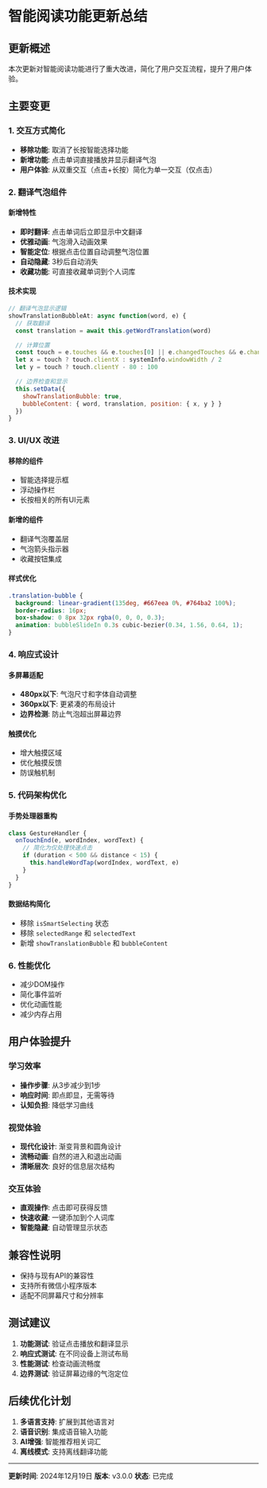 # 智能阅读功能更新总结

## 更新概述
本次更新对智能阅读功能进行了重大改进，简化了用户交互流程，提升了用户体验。

## 主要变更

### 1. 交互方式简化
- **移除功能**: 取消了长按智能选择功能
- **新增功能**: 点击单词直接播放并显示翻译气泡
- **用户体验**: 从双重交互（点击+长按）简化为单一交互（仅点击）

### 2. 翻译气泡组件
#### 新增特性
- **即时翻译**: 点击单词后立即显示中文翻译
- **优雅动画**: 气泡滑入动画效果
- **智能定位**: 根据点击位置自动调整气泡位置
- **自动隐藏**: 3秒后自动消失
- **收藏功能**: 可直接收藏单词到个人词库

#### 技术实现
```javascript
// 翻译气泡显示逻辑
showTranslationBubbleAt: async function(word, e) {
  // 获取翻译
  const translation = await this.getWordTranslation(word)

  // 计算位置
  const touch = e.touches && e.touches[0] || e.changedTouches && e.changedTouches[0]
  let x = touch ? touch.clientX : systemInfo.windowWidth / 2
  let y = touch ? touch.clientY - 80 : 100

  // 边界检查和显示
  this.setData({
    showTranslationBubble: true,
    bubbleContent: { word, translation, position: { x, y } }
  })
}
```

### 3. UI/UX 改进
#### 移除的组件
- 智能选择提示框
- 浮动操作栏
- 长按相关的所有UI元素

#### 新增的组件
- 翻译气泡覆盖层
- 气泡箭头指示器
- 收藏按钮集成

#### 样式优化
```css
.translation-bubble {
  background: linear-gradient(135deg, #667eea 0%, #764ba2 100%);
  border-radius: 16px;
  box-shadow: 0 8px 32px rgba(0, 0, 0, 0.3);
  animation: bubbleSlideIn 0.3s cubic-bezier(0.34, 1.56, 0.64, 1);
}
```

### 4. 响应式设计
#### 多屏幕适配
- **480px以下**: 气泡尺寸和字体自动调整
- **360px以下**: 更紧凑的布局设计
- **边界检测**: 防止气泡超出屏幕边界

#### 触摸优化
- 增大触摸区域
- 优化触摸反馈
- 防误触机制

### 5. 代码架构优化
#### 手势处理器重构
```javascript
class GestureHandler {
  onTouchEnd(e, wordIndex, wordText) {
    // 简化为仅处理快速点击
    if (duration < 500 && distance < 15) {
      this.handleWordTap(wordIndex, wordText, e)
    }
  }
}
```

#### 数据结构简化
- 移除 `isSmartSelecting` 状态
- 移除 `selectedRange` 和 `selectedText`
- 新增 `showTranslationBubble` 和 `bubbleContent`

### 6. 性能优化
- 减少DOM操作
- 简化事件监听
- 优化动画性能
- 减少内存占用

## 用户体验提升

### 学习效率
- **操作步骤**: 从3步减少到1步
- **响应时间**: 即点即显，无需等待
- **认知负担**: 降低学习曲线

### 视觉体验
- **现代化设计**: 渐变背景和圆角设计
- **流畅动画**: 自然的进入和退出动画
- **清晰层次**: 良好的信息层次结构

### 交互体验
- **直观操作**: 点击即可获得反馈
- **快速收藏**: 一键添加到个人词库
- **智能隐藏**: 自动管理显示状态

## 兼容性说明
- 保持与现有API的兼容性
- 支持所有微信小程序版本
- 适配不同屏幕尺寸和分辨率

## 测试建议
1. **功能测试**: 验证点击播放和翻译显示
2. **响应式测试**: 在不同设备上测试布局
3. **性能测试**: 检查动画流畅度
4. **边界测试**: 验证屏幕边缘的气泡定位

## 后续优化计划
1. **多语言支持**: 扩展到其他语言对
2. **语音识别**: 集成语音输入功能
3. **AI增强**: 智能推荐相关词汇
4. **离线模式**: 支持离线翻译功能

---

**更新时间**: 2024年12月19日
**版本**: v3.0.0
**状态**: 已完成

